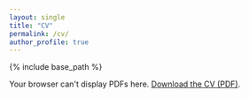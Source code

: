 ```yaml
---
layout: single
title: "CV"
permalink: /cv/
author_profile: true
---
```


{% include base_path %}

<!-- PDF viewer with download fallback -->
<object data="{{ base_path }}/assets/cv.pdf"
        type="application/pdf"
        width="100%"
        style="height:calc(100vh)">
  <p>
    Your browser can't display PDFs here.
    <a href="{{ base_path }}/assets/cv.pdf">Download the CV (PDF)</a>.
  </p>
</object>

